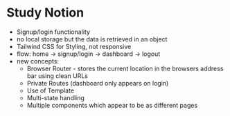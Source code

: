 # Study Notion
- Signup/login functionality
- no local storage but the data is retrieved in an object
- Tailwind CSS for Styling, not responsive
- flow: home -> signup/login -> dashboard -> logout
- new concepts:
  - Browser Router - stores the current location in the browsers address bar using clean URLs
  - Private Routes (dashboard only appears on login)
  - Use of Template
  - Multi-state handling
  - Multiple components which appear to be as different pages
